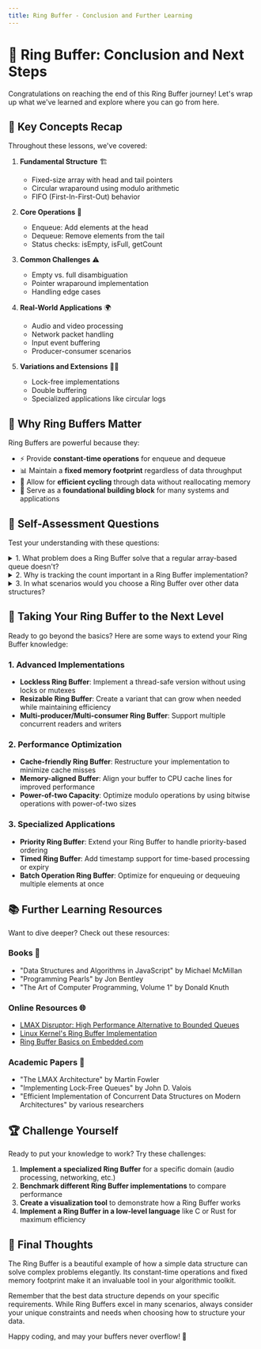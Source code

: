 ```yaml
---
title: Ring Buffer - Conclusion and Further Learning
---
```


# 🎯 Ring Buffer: Conclusion and Next Steps

Congratulations on reaching the end of this Ring Buffer journey! Let's wrap up what we've learned and explore where you can go from here.

## 🧠 Key Concepts Recap

Throughout these lessons, we've covered:

1. **Fundamental Structure** 🏗️
   - Fixed-size array with head and tail pointers
   - Circular wraparound using modulo arithmetic
   - FIFO (First-In-First-Out) behavior

2. **Core Operations** 🔄
   - Enqueue: Add elements at the head
   - Dequeue: Remove elements from the tail
   - Status checks: isEmpty, isFull, getCount

3. **Common Challenges** ⚠️
   - Empty vs. full disambiguation
   - Pointer wraparound implementation
   - Handling edge cases

4. **Real-World Applications** 🌍
   - Audio and video processing
   - Network packet handling
   - Input event buffering
   - Producer-consumer scenarios

5. **Variations and Extensions** 🔄➕
   - Lock-free implementations
   - Double buffering
   - Specialized applications like circular logs

## 💪 Why Ring Buffers Matter

Ring Buffers are powerful because they:

- ⚡ Provide **constant-time operations** for enqueue and dequeue
- 📊 Maintain a **fixed memory footprint** regardless of data throughput
- 🔄 Allow for **efficient cycling** through data without reallocating memory
- 🧩 Serve as a **foundational building block** for many systems and applications

## 🤔 Self-Assessment Questions

Test your understanding with these questions:

<details>
<summary>1. What problem does a Ring Buffer solve that a regular array-based queue doesn't?</summary>

A Ring Buffer solves the problem of memory management and efficiency in FIFO operations. Unlike a regular array-based queue, it:
- Doesn't need to shift elements when dequeueing (avoiding O(n) operations)
- Maintains a fixed memory footprint even with continuous operations
- Efficiently handles wrapping around to reuse space at the beginning
- Provides a clean overwrite policy for scenarios where newer data is more valuable than older data
</details>

<details>
<summary>2. Why is tracking the count important in a Ring Buffer implementation?</summary>

Tracking the count is important because:
- It disambiguates between empty and full states when head and tail pointers are at the same position
- It enables efficient isEmpty() and isFull() checks
- It allows you to know how many elements are currently in the buffer without traversing it
- It helps in implementing logic for handling full buffers (overwrite vs. reject policies)
</details>

<details>
<summary>3. In what scenarios would you choose a Ring Buffer over other data structures?</summary>

You would choose a Ring Buffer when:
- You need FIFO behavior with constant-time operations
- Memory usage must be fixed and predictable
- Older data can be overwritten when new data arrives
- You're implementing streaming or real-time data processing
- Processing speed might not match data arrival rate (producer-consumer scenarios)
</details>

## 🚀 Taking Your Ring Buffer to the Next Level

Ready to go beyond the basics? Here are some ways to extend your Ring Buffer knowledge:

### 1. Advanced Implementations

- **Lockless Ring Buffer**: Implement a thread-safe version without using locks or mutexes
- **Resizable Ring Buffer**: Create a variant that can grow when needed while maintaining efficiency
- **Multi-producer/Multi-consumer Ring Buffer**: Support multiple concurrent readers and writers

### 2. Performance Optimization

- **Cache-friendly Ring Buffer**: Restructure your implementation to minimize cache misses
- **Memory-aligned Buffer**: Align your buffer to CPU cache lines for improved performance
- **Power-of-two Capacity**: Optimize modulo operations by using bitwise operations with power-of-two sizes

### 3. Specialized Applications

- **Priority Ring Buffer**: Extend your Ring Buffer to handle priority-based ordering
- **Timed Ring Buffer**: Add timestamp support for time-based processing or expiry
- **Batch Operation Ring Buffer**: Optimize for enqueuing or dequeuing multiple elements at once

## 📚 Further Learning Resources

Want to dive deeper? Check out these resources:

### Books 📖

- "Data Structures and Algorithms in JavaScript" by Michael McMillan
- "Programming Pearls" by Jon Bentley
- "The Art of Computer Programming, Volume 1" by Donald Knuth

### Online Resources 🌐

- [LMAX Disruptor: High Performance Alternative to Bounded Queues](https://lmax-exchange.github.io/disruptor/)
- [Linux Kernel's Ring Buffer Implementation](https://www.kernel.org/doc/html/latest/core-api/circular-buffers.html)
- [Ring Buffer Basics on Embedded.com](https://www.embedded.com/ring-buffer-basics/)

### Academic Papers 📄

- "The LMAX Architecture" by Martin Fowler
- "Implementing Lock-Free Queues" by John D. Valois
- "Efficient Implementation of Concurrent Data Structures on Modern Architectures" by various researchers

## 🏆 Challenge Yourself

Ready to put your knowledge to work? Try these challenges:

1. **Implement a specialized Ring Buffer** for a specific domain (audio processing, networking, etc.)
2. **Benchmark different Ring Buffer implementations** to compare performance
3. **Create a visualization tool** to demonstrate how a Ring Buffer works
4. **Implement a Ring Buffer in a low-level language** like C or Rust for maximum efficiency

## 💬 Final Thoughts

The Ring Buffer is a beautiful example of how a simple data structure can solve complex problems elegantly. Its constant-time operations and fixed memory footprint make it an invaluable tool in your algorithmic toolkit.

Remember that the best data structure depends on your specific requirements. While Ring Buffers excel in many scenarios, always consider your unique constraints and needs when choosing how to structure your data.

Happy coding, and may your buffers never overflow! 🚀 